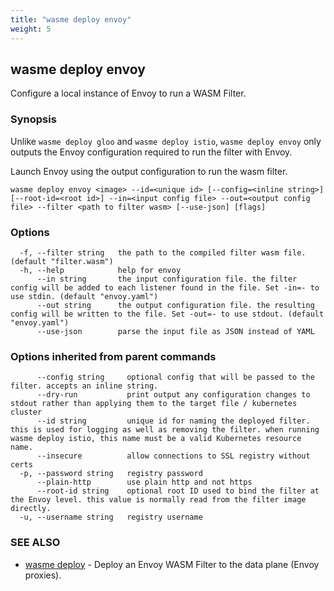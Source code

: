 ```yaml
---
title: "wasme deploy envoy"
weight: 5
---
```

## wasme deploy envoy

Configure a local instance of Envoy to run a WASM Filter.

### Synopsis


Unlike `wasme deploy gloo` and `wasme deploy istio`, `wasme deploy envoy` only outputs the Envoy configuration required to run the filter with Envoy.

Launch Envoy using the output configuration to run the wasm filter.


```
wasme deploy envoy <image> --id=<unique id> [--config=<inline string>] [--root-id=<root id>] --in=<input config file> --out=<output config file> --filter <path to filter wasm> [--use-json] [flags]
```

### Options

```
  -f, --filter string   the path to the compiled filter wasm file. (default "filter.wasm")
  -h, --help            help for envoy
      --in string       the input configuration file. the filter config will be added to each listener found in the file. Set -in=- to use stdin. (default "envoy.yaml")
      --out string      the output configuration file. the resulting config will be written to the file. Set -out=- to use stdout. (default "envoy.yaml")
      --use-json        parse the input file as JSON instead of YAML
```

### Options inherited from parent commands

```
      --config string     optional config that will be passed to the filter. accepts an inline string.
      --dry-run           print output any configuration changes to stdout rather than applying them to the target file / kubernetes cluster
      --id string         unique id for naming the deployed filter. this is used for logging as well as removing the filter. when running wasme deploy istio, this name must be a valid Kubernetes resource name.
      --insecure          allow connections to SSL registry without certs
  -p, --password string   registry password
      --plain-http        use plain http and not https
      --root-id string    optional root ID used to bind the filter at the Envoy level. this value is normally read from the filter image directly.
  -u, --username string   registry username
```

### SEE ALSO

* [wasme deploy](../wasme_deploy)	 - Deploy an Envoy WASM Filter to the data plane (Envoy proxies).


